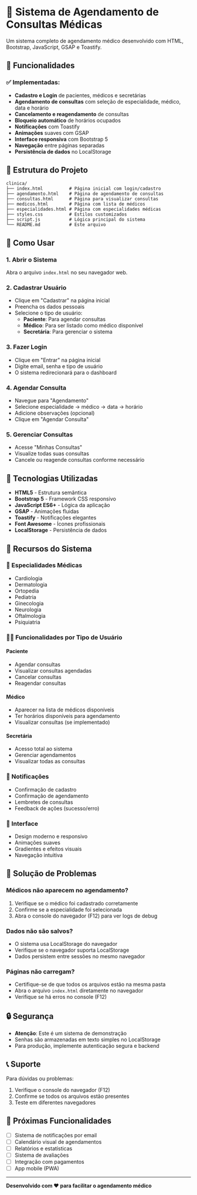# 🏥 Sistema de Agendamento de Consultas Médicas

Um sistema completo de agendamento médico desenvolvido com HTML, Bootstrap, JavaScript, GSAP e Toastify.

## 🚀 Funcionalidades

### ✅ Implementadas:
- **Cadastro e Login** de pacientes, médicos e secretárias
- **Agendamento de consultas** com seleção de especialidade, médico, data e horário
- **Cancelamento e reagendamento** de consultas
- **Bloqueio automático** de horários ocupados
- **Notificações** com Toastify
- **Animações** suaves com GSAP
- **Interface responsiva** com Bootstrap 5
- **Navegação** entre páginas separadas
- **Persistência de dados** no LocalStorage

## 📁 Estrutura do Projeto

```
clinica/
├── index.html          # Página inicial com login/cadastro
├── agendamento.html    # Página de agendamento de consultas
├── consultas.html      # Página para visualizar consultas
├── medicos.html        # Página com lista de médicos
├── especialidades.html # Página com especialidades médicas
├── styles.css          # Estilos customizados
├── script.js           # Lógica principal do sistema
└── README.md           # Este arquivo
```

## 🎯 Como Usar

### 1. **Abrir o Sistema**
Abra o arquivo `index.html` no seu navegador web.

### 2. **Cadastrar Usuário**
- Clique em "Cadastrar" na página inicial
- Preencha os dados pessoais
- Selecione o tipo de usuário:
  - **Paciente**: Para agendar consultas
  - **Médico**: Para ser listado como médico disponível
  - **Secretária**: Para gerenciar o sistema

### 3. **Fazer Login**
- Clique em "Entrar" na página inicial
- Digite email, senha e tipo de usuário
- O sistema redirecionará para o dashboard

### 4. **Agendar Consulta**
- Navegue para "Agendamento"
- Selecione especialidade → médico → data → horário
- Adicione observações (opcional)
- Clique em "Agendar Consulta"

### 5. **Gerenciar Consultas**
- Acesse "Minhas Consultas"
- Visualize todas suas consultas
- Cancele ou reagende consultas conforme necessário

## 🔧 Tecnologias Utilizadas

- **HTML5** - Estrutura semântica
- **Bootstrap 5** - Framework CSS responsivo
- **JavaScript ES6+** - Lógica da aplicação
- **GSAP** - Animações fluidas
- **Toastify** - Notificações elegantes
- **Font Awesome** - Ícones profissionais
- **LocalStorage** - Persistência de dados

## 📱 Recursos do Sistema

### 🏥 Especialidades Médicas
- Cardiologia
- Dermatologia
- Ortopedia
- Pediatria
- Ginecologia
- Neurologia
- Oftalmologia
- Psiquiatria

### 👨‍⚕️ Funcionalidades por Tipo de Usuário

#### **Paciente**
- Agendar consultas
- Visualizar consultas agendadas
- Cancelar consultas
- Reagendar consultas

#### **Médico**
- Aparecer na lista de médicos disponíveis
- Ter horários disponíveis para agendamento
- Visualizar consultas (se implementado)

#### **Secretária**
- Acesso total ao sistema
- Gerenciar agendamentos
- Visualizar todas as consultas

### 🔔 Notificações
- Confirmação de cadastro
- Confirmação de agendamento
- Lembretes de consultas
- Feedback de ações (sucesso/erro)

### 🎨 Interface
- Design moderno e responsivo
- Animações suaves
- Gradientes e efeitos visuais
- Navegação intuitiva

## 🐛 Solução de Problemas

### **Médicos não aparecem no agendamento?**
1. Verifique se o médico foi cadastrado corretamente
2. Confirme se a especialidade foi selecionada
3. Abra o console do navegador (F12) para ver logs de debug

### **Dados não são salvos?**
- O sistema usa LocalStorage do navegador
- Verifique se o navegador suporta LocalStorage
- Dados persistem entre sessões no mesmo navegador

### **Páginas não carregam?**
- Certifique-se de que todos os arquivos estão na mesma pasta
- Abra o arquivo `index.html` diretamente no navegador
- Verifique se há erros no console (F12)

## 🔒 Segurança

- **Atenção**: Este é um sistema de demonstração
- Senhas são armazenadas em texto simples no LocalStorage
- Para produção, implemente autenticação segura e backend

## 📞 Suporte

Para dúvidas ou problemas:
1. Verifique o console do navegador (F12)
2. Confirme se todos os arquivos estão presentes
3. Teste em diferentes navegadores

## 🚀 Próximas Funcionalidades

- [ ] Sistema de notificações por email
- [ ] Calendário visual de agendamentos
- [ ] Relatórios e estatísticas
- [ ] Sistema de avaliações
- [ ] Integração com pagamentos
- [ ] App mobile (PWA)

---

**Desenvolvido com ❤️ para facilitar o agendamento médico**
